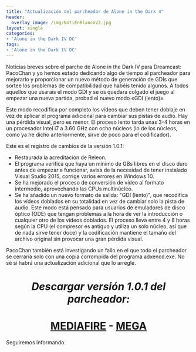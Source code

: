 ```yaml
---
title: "Actualización del parcheador de Alone in the Dark 4"
header:
  overlay_image: /img/NotiEnBlancoV2.jpg
layout: single
categories:
- 'Alone in the Dark IV DC'
tags:
- 'Alone in the Dark IV DC'
---
```


Noticias breves sobre el parche de Alone in the Dark IV para Dreamcast: PacoChan y yo hemos estado dedicando algo de tiempo 
al parcheador para mejorarlo y proporcionar un nuevo método de generación de GDIs que sortee los problemas de compatibilidad 
que habéis tenido algunos. A todos aquellos que usarais el modo GDI y se os quedara colgado el juego al empezar una nueva 
partida, probad el nuevo modo «GDI (lento)».

Este modo recodifica por completo los vídeos que deben tener doblaje en vez de aplicar el programa adicional para cambiar sus 
pistas de audio. Hay una pérdida visual, pero es menor. El proceso lento tarda unas 3-4 horas en un procesador Intel i7 a 3.60
GHz con ocho núcleos (lo de los núcleos, como ya he dicho anteriormente, sirve de poco para el codificador).

Este es el registro de cambios de la versión 1.0.1:

* Restaurada la acreditación de Releon.
* El programa verifica que haya un mínimo de GBs libres en el 
disco duro antes de empezar a funcionar, avisa de la necesidad de 
tener instalado Visual Studio 2015, corrige varios errores en 
Windows 10.
* Se ha mejorado el proceso de conversión de vídeo al formato 
intermedio, aprovechando las CPUs multinúcleo.
* Se ha añadido un nuevo formato de salida: "GDI (lento)", que 
recodifica los vídeos doblados en su totalidad en vez de cambiar 
solo la pista de audio. Este modo está pensado para usuarios de 
emuladores de disco óptico (ODE) que tengan problemas a la hora de 
ver la introducción o cualquier otro de los vídeos doblados.
El proceso lleva entre 4 y 8 horas según la CPU (el compresor 
es antiguo y utiliza un solo núcleo, así que de nada sirve tener 
doce) y la codificación mantiene el tamaño del archivo original 
sin provocar una gran pérdida visual.

PacoChan también está investigando un fallo en el que todo el parcheador se cerraría solo con una copia corrompida del programa
adxencd.exe. No sé si habrá una actualización adicional que lo arregle.

<center><h1><b><i>Descargar versión 1.0.1 del parcheador:</i></b></h1></center>

<h1 style="text-align: center;"><strong><a href="https://www.mediafire.com/file/fswy88uvsipp08o/AloneInTheDark4Espa%F1olDreamcast101.7z/file">MEDIAFIRE</a> - <a href="https://mega.nz/#!YR1VCJgS!oxYxorGH1tVBWtWk83v6baVoDITwABK9exgYlBUEMO8">MEGA</a></strong></h1>

Seguiremos informando.